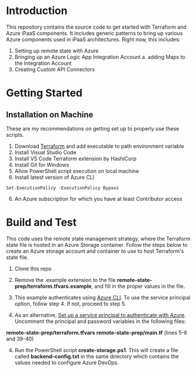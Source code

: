 # Introduction 
This repository contains the source code to get started with Terraform and Azure iPaaS components.  It includes generic patterns to bring up various Azure components used in iPaaS architectures.  Right now, this includes:

1. Setting up remote state with Azure
2. Bringing up an Azure Logic App Integration Account
    a. adding Maps to the Integration Account
3. Creating Custom API Connectors

# Getting Started

## Installation on Machine

These are my recommendations on getting set up to properly use these scripts.

1. Download [Terraform](https://www.terraform.io/downloads.html) and add executable to path environment variable
2. Install Visual Studio Code
3. Install VS Code Terraform extension by HashiCorp
4. Install Git for Windows
5. Allow PowerShell script execution on local machine
6. Install latest version of Azure CLI

`Set-ExecutionPolicy -ExecutionPolicy Bypass`

6. An Azure subscription for which you have at least Contributor access

# Build and Test

This code uses the remote state management strategy, where the Terraform state file is hosted in an Azure Storage container.  Follow the steps below to create an Azure storage account and container to use to host Terraform's state file.

1. Clone this repo
2. Remove the .example extension to the file **remote-state-prep/terraform.tfvars.example**, and fill in the proper values in the file.  
3. This example authenticates using [Azure CLI](https://www.terraform.io/docs/providers/azurerm/guides/azure_cli.html).  To use the service principal option, follow step 4. If not, proceed to step 5.


3. As an alternative, [Set up a service principal to authenticate with Azure](https://www.terraform.io/docs/provideers/azurerm/guides/service_principal_client_secret.html).  Uncomment the principal and password variables in the following files:

**remote-state-prep/terraform.tfvars**
**remote-state-prep/main.tf** (lines 5-6 and 39-40)

4. Run the PowerShell script **create-storage.ps1**.  This will create a file called **backend-config.txt** in the same directory which contains the values needed to configure Azure DevOps.
